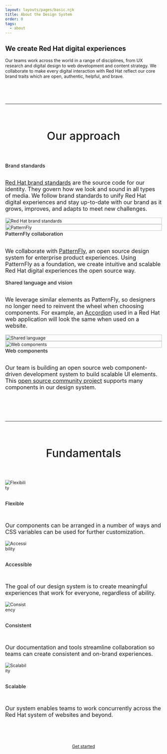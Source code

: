 ```yaml
---
layout: layouts/pages/basic.njk
title: About the Design System
order: 0
tags:
  - about
---
```


<style>
  #approach {
    margin-block-end: var(--rh-space-5xl, 80px);
  }

  :is(#approach, #fundamentals) h2 {
    text-align: center;
    margin-block-start: var(--rh-space-2xl, 32px);
    margin-block-end: var(--rh-space-4xl, 64px);
    font-size: var(--rh-font-size-heading-lg, 2.25rem);
    max-width: 100%;
  }

  :is(#approach, #fundamentals) :is(h2, h3) {
    font-weight: var(--rh-font-weight-heading-medium, 500);
  }

  #fundamentals h3 {
    margin-block: var(--rh-space-2xl, 32px);
  }


  :is(#approach, #fundamentals) .item {
    display: flex;
    flex-direction: column;

    justify-content: center;
  }  

  #approach .item:nth-child(1) {
    order: 1;
  }

  #approach .item:nth-child(2) {
    order: 2;
  }

  #approach .item:nth-child(3) {
    order: 4;
  }

  #approach .item:nth-child(4) {
    order: 3;
  }

  #approach .item:nth-child(5) {
    order: 5;
  }

  #approach .item:nth-child(6) {
    order: 6;
  }

  #approach .item:nth-child(7) {
    order: 8;
  }

  #approach .item:nth-child(8) {
    order: 7;
  }  

  :is(#approach, #fundamentals) .item p {
    font-size: var(--rh-font-size-body-text-lg, 1.125rem);
  }

  #approach .item h3 {
    margin-block-start: 0;
  }

  #approach .item img {
    width: 100%;
  }

  #fundamentals .grid {
    margin-block-end: var(--rh-space-4xl, 64px);
  }

  #fundamentals {
    text-align: center;
  }

  #fundamentals .item {
    text-align: left;
  }

  #fundamentals .item img {
    max-width: 70px;
  }

  hr {
    margin-block: var(--rh-space-5xl, 80px);
  }

  @container container (min-width: 576px) {
    #approach .item:nth-child(n) {
      order: unset;
    }
  }
</style>

<script type="module" src="/assets/javascript/elements/uxdot-hero.js"></script>

<uxdot-hero compact>
  <h2 slot="header">We create Red&nbsp;Hat digital experiences</h2>
  <p>Our teams work across the world in a range of disciplines, from UX research and digital design to web development and content strategy. We collaborate to make every digital interaction with Red&nbsp;Hat reflect our core brand traits which are open, authentic, helpful, and brave.</p>
</uxdot-hero>

<hr>

<section id="approach" aria-labelledby="aria__heading-our-approach">
  <h2 id="aria__heading-our-approach">Our approach</h2>
  
  <div class="grid sm-two-columns">
    <div class="item">
      <h3>Brand standards</h3>
      <p><a href="https://www.redhat.com/en/about/brand/standards">Red Hat brand standards</a> are the source code for our identity. They govern how we look and sound in all types of media. We follow brand standards to unify Red&nbsp;Hat digital experiences and stay up-to-date with our brand as it grows, improves, and adapts to meet new challenges.</p>
    </div>
    <div class="item">
      <img src="/assets/about/brand.svg" alt="Red Hat brand standards">
    </div>
    <div class="item">
      <img src="/assets/about/patternfly.svg" alt="PatternFly">
    </div>
    <div class="item">
      <h3>PatternFly collaboration</h3>
      <p>We collaborate with <a href="https://www.patternfly.org">PatternFly</a>, an open source design system for enterprise product experiences. Using PatternFly as a foundation, we create intuitive and scalable Red&nbsp;Hat digital experiences the open source way.</p>
    </div>
    <div class="item">
      <h3>Shared language and vision</h3>
      <p>We leverage similar elements as PatternFly, so designers no longer need to reinvent the wheel when choosing components. For example, an <a href="/elements/accordion/">Accordion</a> used in a Red&nbsp;Hat web application will look the same when used on a website.</p>
    </div>
    <div class="item">
      <img src="/assets/about/shared-language.svg" alt="Shared language">
    </div>
    <div class="item">
      <img src="/assets/about/web-components.svg" alt="Web components">
    </div>
    <div class="item">
      <h3>Web components</h3>
      <p>Our team is building an open source web component-driven development system to build scalable UI elements. This <a href="https://patternflyelements.com/" target="_blank">open source community project</a> supports many components in our design system.</p>
    </div>
  </div>
</section>

<hr>

<section id="fundamentals" aria-labelledby="aria__heading-fundamentals">
  <h2 id="aria__heading-fundamentals">Fundamentals</h2>
  <div class="grid sm-two-columns">
    <div class="item">
      <img src="/assets/about/icon-flexible.svg" alt="Flexibility">
      <h3>Flexible</h3>
      <p>Our components can be arranged in a number of ways and CSS variables can be used for further customization.</p>
    </div>
    <div class="item">
      <img src="/assets/about/icon-accessible.svg" alt="Accessibility">
      <h3>Accessible</h3>
      <p>The goal of our design system is to create meaningful experiences that work for everyone, regardless of ability.</p>
    </div>
    <div class="item">
      <img src="/assets/about/icon-consistent.svg" alt="Consistency">
      <h3>Consistent</h3>
      <p>Our documentation and tools streamline collaboration so teams can create consistent and on-brand experiences.</p>
    </div>
    <div class="item">
      <img src="/assets/about/icon-scalable.svg" alt="Scalability">
      <h3>Scalable</h3>
      <p>Our system enables teams to work concurrently across the Red&nbsp;Hat system of websites and beyond.</p>
    </div>
  </div>
  <rh-cta variant="secondary">
    <a href="/get-started">Get started</a>
  </rh-cta>
</section>
